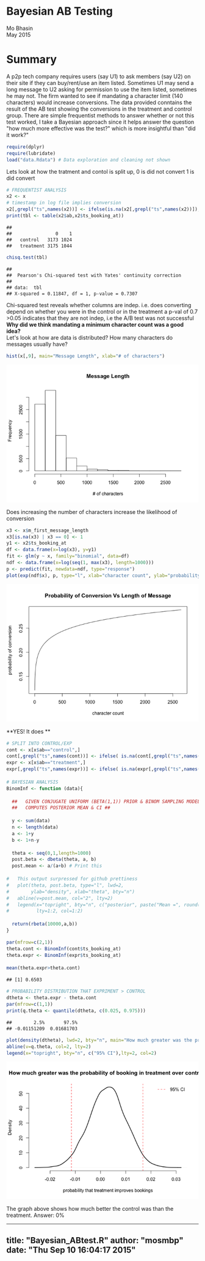 # Bayesian AB Testing
Mo Bhasin  
May 2015  
# Summary
A p2p tech company requires users (say U1) to ask members (say U2) on their site if they can buy/rent/use an item listed.
Sometimes U1 may send a long message to U2 asking for permission to use the item listed, sometimes he may not. 
The firm wanted to see if mandating a character limit (140 characters) would increase conversions. 
The data provided conntains the result of the AB test showing the conversions in the treatment and control group.
There are simple frequentist methods to answer whether or not this test worked,
I take a Bayesian approach since it helps answer the question "how much more effective was the test?" which is more insightful 
than "did it work?"


```r
require(dplyr)
require(lubridate)
load("data.Rdata") # Data exploration and cleaning not shown
```

Lets look at how the tratment and contol is split up, 0 is did not convert 1 is did convert 


```r
# FREQUENTIST ANALYSIS
x2 <- x 
# timestamp in log file implies conversion
x2[,grepl("ts",names(x2))] <- ifelse(is.na(x2[,grepl("ts",names(x2))]), 0, 1)
print(tbl <- table(x2$ab,x2$ts_booking_at))
```

```
##            
##                0    1
##   control   3173 1024
##   treatment 3175 1044
```

```r
chisq.test(tbl) 
```

```
## 
## 	Pearson's Chi-squared test with Yates' continuity correction
## 
## data:  tbl
## X-squared = 0.11847, df = 1, p-value = 0.7307
```

Chi-squared test reveals whether columns are indep. 
i.e. does converting depend on whether you were in the control or in the treatment 
a p-val of 0.7 >0.05 indicates that they are not indep, i.e the A/B test was not successful  
**Why did we think mandating a minimum character count was a good idea?**  
Let's look at how are data is distributed? How many characters do messages usually have?


```r
hist(x[,9], main="Message Length", xlab="# of characters")
```

![](Bayesian_ABtest_files/figure-html/unnamed-chunk-3-1.png) 

Does increasing the number of characters increase the likelihood of conversion


```r
x3 <- x$m_first_message_length
x3[is.na(x3) | x3 == 0] <- 1
y1 <- x2$ts_booking_at
df <- data.frame(x=log(x3), y=y1)
fit <- glm(y ~ x, family="binomial", data=df)
ndf <- data.frame(x=log(seq(1, max(x3), length=1000)))
p <- predict(fit, newdata=ndf, type="response")
plot(exp(ndf$x), p, type="l", xlab="character count", ylab="probability of conversion" , main="Probability of Conversion Vs Length of Message")
```

![](Bayesian_ABtest_files/figure-html/unnamed-chunk-4-1.png) 

**YES! It does **


```r
# SPLIT INTO CONTROL/EXP
cont <- x[x$ab=="control",]
cont[,grepl("ts",names(cont))] <- ifelse( is.na(cont[,grepl("ts",names(cont))]), 0, 1)
expr <- x[x$ab=="treatment",]
expr[,grepl("ts",names(expr))] <- ifelse( is.na(expr[,grepl("ts",names(expr))]), 0, 1)

# BAYESIAN ANALYSIS
BinomInf <- function (data){
  
  ##   GIVEN CONJUGATE UNIFORM (BETA(1,1)) PRIOR & BINOM SAMPLING MODEL         ##
  ##   COMPUTES POSTERIOR MEAN & CI ##
  
  y <- sum(data) 
  n <- length(data) 
  a <- 1+y
  b <- 1+n-y
  
  theta <- seq(0,1,length=1000)
  post.beta <- dbeta(theta, a, b)
  post.mean <- a/(a+b) # Print this
  
#   This output surpressed for github prettiness
#   plot(theta, post.beta, type="l", lwd=2,
#        ylab="density", xlab="theta", bty="n")
#   abline(v=post.mean, col="2", lty=2)
#   legend(x="topright", bty="n", c("posterior", paste("Mean =", round(post.mean, 3))),
#          lty=1:2, col=1:2)  
  
  return(rbeta(10000,a,b))
}
```

```r
par(mfrow=c(2,1))
theta.cont <- BinomInf(cont$ts_booking_at)
theta.expr <- BinomInf(expr$ts_booking_at)

mean(theta.expr>theta.cont)
```

```
## [1] 0.6503
```

```r
# PROBABILITY DISTRIBUTION THAT EXPRIMENT > CONTROL
dtheta <- theta.expr - theta.cont
par(mfrow=c(1,1))
print(q.theta <- quantile(dtheta, c(0.025, 0.975)))
```

```
##        2.5%       97.5% 
## -0.01151209  0.01681703
```

```r
plot(density(dtheta), lwd=2, bty="n", main="How much greater was the probability of booking in treatment over control?", xlab = "probability that treatment improves bookings")
abline(v=q.theta, col=2, lty=2)
legend(x="topright", bty="n", c("95% CI"),lty=2, col=2) 
```

![](Bayesian_ABtest_files/figure-html/unnamed-chunk-6-1.png) 

The graph above shows how much better the control was than the treatment. Answer: 0%

---
title: "Bayesian_ABtest.R"
author: "mosmbp"
date: "Thu Sep 10 16:04:17 2015"
---
